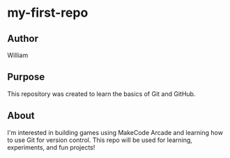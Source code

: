# my-first-repo

## Author
William

## Purpose
This repository was created to learn the basics of Git and GitHub.

## About
I'm interested in building games using MakeCode Arcade and learning how to use Git for version control. This repo will be used for learning, experiments, and fun projects!
